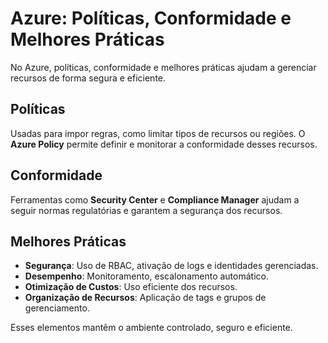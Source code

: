 # Azure: Políticas, Conformidade e Melhores Práticas

No Azure, políticas, conformidade e melhores práticas ajudam a gerenciar recursos de forma segura e eficiente.

## Políticas
Usadas para impor regras, como limitar tipos de recursos ou regiões. O **Azure Policy** permite definir e monitorar a conformidade desses recursos.

## Conformidade
Ferramentas como **Security Center** e **Compliance Manager** ajudam a seguir normas regulatórias e garantem a segurança dos recursos.

## Melhores Práticas
- **Segurança**: Uso de RBAC, ativação de logs e identidades gerenciadas.
- **Desempenho**: Monitoramento, escalonamento automático.
- **Otimização de Custos**: Uso eficiente dos recursos.
- **Organização de Recursos**: Aplicação de tags e grupos de gerenciamento.

Esses elementos mantêm o ambiente controlado, seguro e eficiente.
